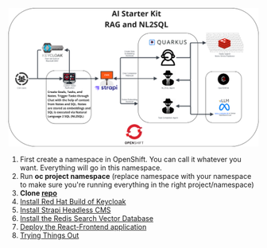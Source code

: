 ![architecture.png](architecture.png)
1. First create a namespace in OpenShift. You can call it whatever you want. Everything will go in this namespace.
2. Run **oc project namespace** (replace namespace with your namespace to make sure you're running everything in the right project/namespace)
3. **Clone [repo](https://github.com/purefield-demo-team/ai-hackathon-starter.git)**
4. [Install Red Hat Build of Keycloak](install-keycloak-readme)
5. [Install Strapi Headless CMS](install-strapi-readme)
6. [Install the Redis Search Vector Database](install-redis-search)
7. [Deploy the React-Frontend application](install-react-frontend)
8. [Trying Things Out](testing-the-application)

